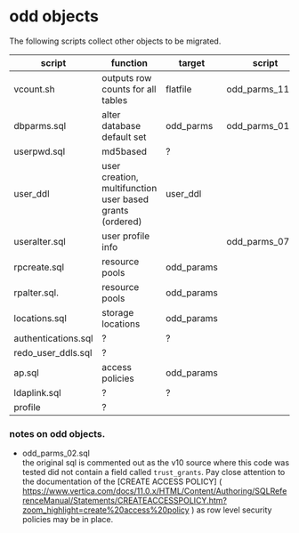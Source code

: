 # odd objects

The following scripts collect other objects to be migrated.


script  | function |target | script
------- | ----------|-------|------
vcount.sh    | outputs row counts for all tables |   flatfile| odd\_parms_11.sql
dbparms.sql    | alter database default set | odd_parms |odd\_parms\_01.sql
userpwd.sql | md5based | ?
user_ddl | user creation, multifunction user based grants (ordered)| user_ddl
useralter.sql |  user profile info | |odd\_parms_07.sql
rpcreate.sql | resource pools | odd_params
rpalter.sql. | resource pools  | odd_params
locations.sql | storage locations | odd_params
authentications.sql | ? |?
redo\_user_ddls.sql | ? |
ap.sql |access policies | odd_params
ldaplink.sql | ? | ?
profile | ?



### notes on odd objects.

- odd\_parms_02.sql<br>
the original sql is commented out as the v10 source where this code was tested did not contain a field called `trust_grants`. Pay close attention to the documentation of the [CREATE ACCESS POLICY] ( https://www.vertica.com/docs/11.0.x/HTML/Content/Authoring/SQLReferenceManual/Statements/CREATEACCESSPOLICY.htm?zoom_highlight=create%20access%20policy ) as row level security policies may be in place. 